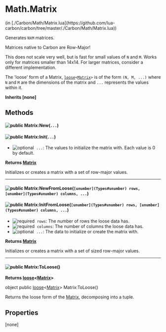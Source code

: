 <link href="../../style.css" rel="stylesheet" type="text/css"/>
<h1 class="class-title">Math.Matrix</h1>
<span class="file-link">(in [./Carbon/Math/Matrix.lua](https://github.com/lua-carbon/carbon/tree/master/./Carbon/Math/Matrix.lua))</span><br/>

Generates `N`x`M` matrices.

Matrices native to Carbon are Row-Major!

This does not scale very well, but is fast for small values of `N` and `M`.
Works only for matrices smaller than 14x14.
For larger matrices, consider a different implementation.

The 'loose' form of a Matrix, <code>[loose](Types#loose)&lt;[Matrix](Classes/Math.Matrix)&gt;</code> is of the form <code>(N, M, ...)</code> where `N` and `M`
are the dimensions of the matrix and <code>...</code> represents the values within it.

**Inherits [none]**

## Methods
<h4 class="method-name"><img alt="public" src="https://img.shields.io/badge/class-public-11b237.svg?style=flat-square" /> Matrix:New(<code>...</code>)</h4>
<h4 class="method-name"><img alt="public" src="https://img.shields.io/badge/object-public-11b237.svg?style=flat-square" /> Matrix:Init(<code>...</code>)</h4>

- <img alt="optional" src="https://img.shields.io/badge/%20-optional-0092e6.svg?style=flat-square" />&nbsp;&nbsp;`...`: The values to initialize the matrix with. Each value is 0 by default.

**Returns  [Matrix](Classes/Math.Matrix)**

Initializes or creates a matrix with a set of row-major values.

<hr/>
<h4 class="method-name"><img alt="public" src="https://img.shields.io/badge/class-public-11b237.svg?style=flat-square" /> Matrix:NewFromLoose(<code>[unumber](Types#unumber) rows, [unumber](Types#unumber) columns, ...</code>)</h4>
<h4 class="method-name"><img alt="public" src="https://img.shields.io/badge/object-public-11b237.svg?style=flat-square" /> Matrix:InitFromLoose(<code>[unumber](Types#unumber) rows, [unumber](Types#unumber) columns, ...</code>)</h4>

- <img alt="required" src="https://img.shields.io/badge/%20-required-ff9600.svg?style=flat-square" />&nbsp;&nbsp;`rows`: The number of rows the loose data has.
- <img alt="required" src="https://img.shields.io/badge/%20-required-ff9600.svg?style=flat-square" />&nbsp;&nbsp;`columns`: The number of columns the loose data has.
- <img alt="optional" src="https://img.shields.io/badge/%20-optional-0092e6.svg?style=flat-square" />&nbsp;&nbsp;`...`: The data to initialize or create the matrix with.

**Returns  [Matrix](Classes/Math.Matrix)**

Initializes or creates a matrix with a set of sized row-major values.

<hr/>
<h4 class="method-name"><img alt="public" src="https://img.shields.io/badge/object-public-11b237.svg?style=flat-square" /> Matrix:ToLoose()</h4>



**Returns  [loose](Types#loose)&lt;[Matrix](Classes/Math.Matrix)&gt;**

object public [loose](Types#loose)&lt;[Matrix](Classes/Math.Matrix)&gt; Matrix:ToLoose()

Returns the loose form of the [Matrix](Classes/Math.Matrix), decomposing into a tuple.


## Properties
[none]
